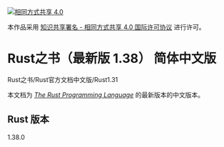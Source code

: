 [![相同方式共享 4.0](https://i.creativecommons.org/l/by-sa/4.0/88x31.png "相同方式共享 4.0")](http://creativecommons.org/licenses/by-sa/4.0/)

本作品采用 [知识共享署名 - 相同方式共享 4.0 国际许可协议](https://creativecommons.org/licenses/by-sa/4.0/) 进行许可。


# Rust之书（最新版 1.38） 简体中文版

Rust之书/Rust官方文档中文版/Rust1.31

本文档为 [*The Rust Programming Language*](https://doc.rust-lang.org/book/) 的最新版本的中文版本。  

## Rust 版本
1.38.0
